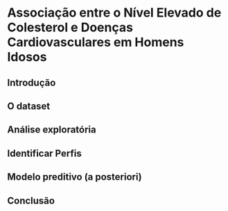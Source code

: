 # Associação entre o Nível Elevado de Colesterol e Doenças Cardiovasculares em Homens Idosos

## Introdução

## O dataset

## Análise exploratória

## Identificar Perfis

## Modelo preditivo (a posteriori)

## Conclusão
